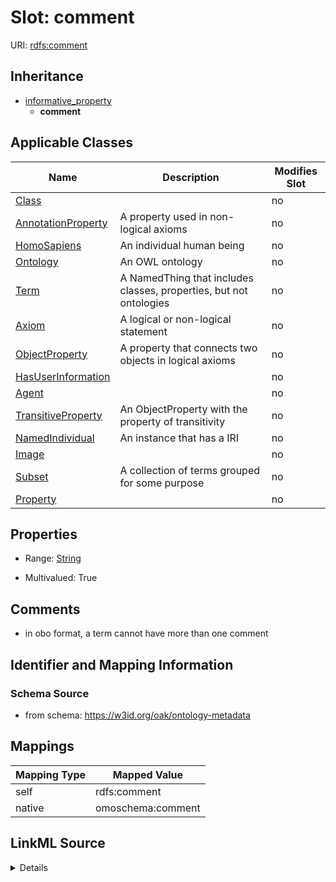 

# Slot: comment



URI: [rdfs:comment](http://www.w3.org/2000/01/rdf-schema#comment)




## Inheritance

* [informative_property](informative_property.md)
    * **comment**






## Applicable Classes

| Name | Description | Modifies Slot |
| --- | --- | --- |
| [Class](Class.md) |  |  no  |
| [AnnotationProperty](AnnotationProperty.md) | A property used in non-logical axioms |  no  |
| [HomoSapiens](HomoSapiens.md) | An individual human being |  no  |
| [Ontology](Ontology.md) | An OWL ontology |  no  |
| [Term](Term.md) | A NamedThing that includes classes, properties, but not ontologies |  no  |
| [Axiom](Axiom.md) | A logical or non-logical statement |  no  |
| [ObjectProperty](ObjectProperty.md) | A property that connects two objects in logical axioms |  no  |
| [HasUserInformation](HasUserInformation.md) |  |  no  |
| [Agent](Agent.md) |  |  no  |
| [TransitiveProperty](TransitiveProperty.md) | An ObjectProperty with the property of transitivity |  no  |
| [NamedIndividual](NamedIndividual.md) | An instance that has a IRI |  no  |
| [Image](Image.md) |  |  no  |
| [Subset](Subset.md) | A collection of terms grouped for some purpose |  no  |
| [Property](Property.md) |  |  no  |







## Properties

* Range: [String](String.md)

* Multivalued: True





## Comments

* in obo format, a term cannot have more than one comment

## Identifier and Mapping Information







### Schema Source


* from schema: https://w3id.org/oak/ontology-metadata




## Mappings

| Mapping Type | Mapped Value |
| ---  | ---  |
| self | rdfs:comment |
| native | omoschema:comment |




## LinkML Source

<details>
```yaml
name: comment
comments:
- in obo format, a term cannot have more than one comment
from_schema: https://w3id.org/oak/ontology-metadata
rank: 1000
is_a: informative_property
slot_uri: rdfs:comment
alias: comment
domain_of:
- HasUserInformation
- Ontology
- Axiom
range: string
multivalued: true

```
</details>
